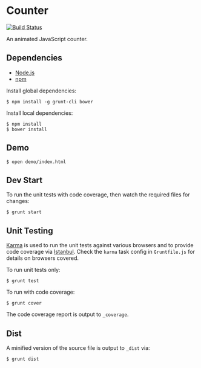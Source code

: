 # Counter

[![Build Status](https://travis-ci.org/tanem/counter.png?branch=master)](https://travis-ci.org/tanem/counter)

An animated JavaScript counter.

## Dependencies

 * [Node.js](http://nodejs.org/)
 * [npm](https://npmjs.org/)

Install global dependencies:

    $ npm install -g grunt-cli bower

Install local dependencies:
    
    $ npm install
    $ bower install

## Demo

    $ open demo/index.html

## Dev Start

To run the unit tests with code coverage, then watch the required files for changes:

    $ grunt start

## Unit Testing

[Karma](http://karma-runner.github.io/0.8/index.html) is used to run the unit tests against various browsers and to provide code coverage via [Istanbul](https://github.com/gotwarlost/istanbul). Check the `karma` task config in `Gruntfile.js` for details on browsers covered.

To run unit tests only:

    $ grunt test

To run with code coverage:

    $ grunt cover

The code coverage report is output to `_coverage`.

## Dist

A minified version of the source file is output to `_dist` via:

    $ grunt dist
